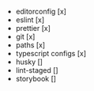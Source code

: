 - editorconfig [x]
- eslint [x]
- prettier [x]
- git [x]
- paths [x]
- typescript configs [x]
- husky []
- lint-staged []
- storybook []
